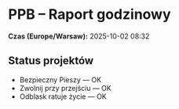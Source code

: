 # PPB – Raport godzinowy
**Czas (Europe/Warsaw):** 2025-10-02 08:32

## Status projektów
- Bezpieczny Pieszy — OK
- Zwolnij przy przejściu — OK
- Odblask ratuje życie — OK


